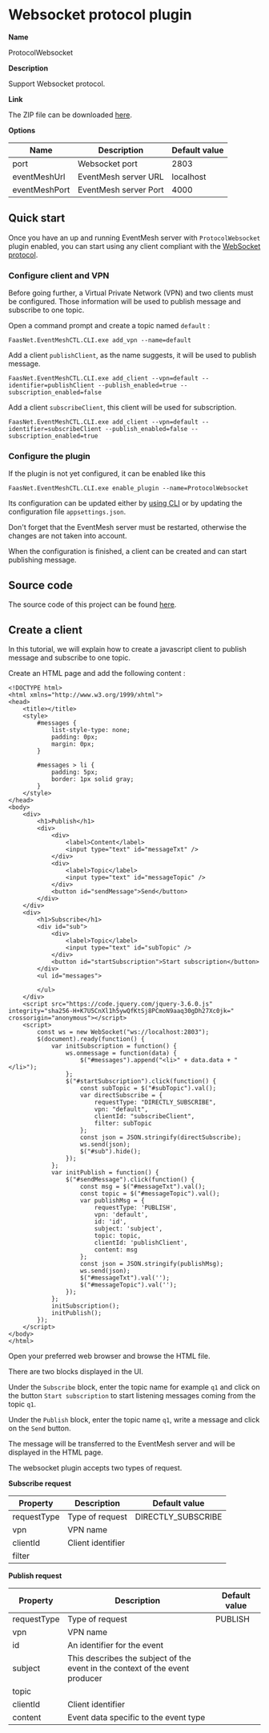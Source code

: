 # Websocket protocol plugin

**Name**

ProtocolWebsocket

**Description**

Support Websocket protocol.

**Link**

The ZIP file can be downloaded [here]().

**Options**

| Name              | Description                                                                                 | Default value |
| ----------------- | ------------------------------------------------------------------------------------------- | ------------- |
| port              | Websocket port                                                                              | 2803          |
| eventMeshUrl      | EventMesh server URL                                                                        | localhost     |
| eventMeshPort     | EventMesh server Port                                                                       | 4000          |

## Quick start

Once you have an up and running EventMesh server with `ProtocolWebsocket` plugin enabled, you can start using any client compliant with the [WebSocket protocol](https://datatracker.ietf.org/doc/html/rfc6455).

### Configure client and VPN

Before going further, a Virtual Private Network (VPN) and two clients must be configured.
Those information will be used to publish message and subscribe to one topic.

Open a command prompt and create a topic named `default` :

```
FaasNet.EventMeshCTL.CLI.exe add_vpn --name=default
```

Add a client `publishClient`, as the name suggests, it will be used to publish message.

```
FaasNet.EventMeshCTL.CLI.exe add_client --vpn=default --identifier=publishClient --publish_enabled=true --subscription_enabled=false
```

Add a client `subscribeClient`, this client will be used for subscription.

```
FaasNet.EventMeshCTL.CLI.exe add_client --vpn=default --identifier=subscribeClient --publish_enabled=false --subscription_enabled=true
```

### Configure the plugin

If the plugin is not yet configured, it can be enabled like this

```
FaasNet.EventMeshCTL.CLI.exe enable_plugin --name=ProtocolWebsocket
```

Its configuration can be updated either by [using CLI](cli.md) or by updating the configuration file `appsettings.json`.

Don't forget that the EventMesh server must be restarted, otherwise the changes are not taken into account.

When the configuration is finished, a client can be created and can start publishing message.

## Source code

The source code of this project can be found [here]().

## Create a client

In this tutorial, we will explain how to create a javascript client to publish message and subscribe to one topic.

Create an HTML page and add the following content :

```
<!DOCTYPE html>
<html xmlns="http://www.w3.org/1999/xhtml">
<head>
    <title></title>
	<style>
		#messages {
			list-style-type: none;
			padding: 0px;
			margin: 0px;
		}
		
		#messages > li {
			padding: 5px;
			border: 1px solid gray;
		}
	</style>
</head>
<body>
	<div>
		<h1>Publish</h1>
		<div>
			<div>
				<label>Content</label>
				<input type="text" id="messageTxt" />
			</div>
			<div>
				<label>Topic</label>
				<input type="text" id="messageTopic" />
			</div>
			<button id="sendMessage">Send</button>
		</div>
	</div>
	<div>
		<h1>Subscribe</h1>
		<div id="sub">
			<div>
				<label>Topic</label>
				<input type="text" id="subTopic" />
			</div>
			<button id="startSubscription">Start subscription</button>
		</div>
		<ul id="messages">
			
		</ul>
	</div>
	<script src="https://code.jquery.com/jquery-3.6.0.js" integrity="sha256-H+K7U5CnXl1h5ywQfKtSj8PCmoN9aaq30gDh27Xc0jk=" crossorigin="anonymous"></script>
	<script>
		const ws = new WebSocket("ws://localhost:2803");
		$(document).ready(function() {
			var initSubscription = function() {
				ws.onmessage = function(data) {
					$("#messages").append("<li>" + data.data + "</li>");
				};
				$("#startSubscription").click(function() {
					const subTopic = $("#subTopic").val();
					var directSubscribe = {
						requestType: "DIRECTLY_SUBSCRIBE",
						vpn: "default",
						clientId: "subscribeClient",
						filter: subTopic
					};
					const json = JSON.stringify(directSubscribe);
					ws.send(json);
					$("#sub").hide();
				});
			};
			var initPublish = function() {
				$("#sendMessage").click(function() {
					const msg = $("#messageTxt").val();
					const topic = $("#messageTopic").val();
					var publishMsg = {
						requestType: 'PUBLISH',
						vpn: 'default',
						id: 'id',
						subject: 'subject',
						topic: topic,
						clientId: 'publishClient',
						content: msg
					};
					const json = JSON.stringify(publishMsg);
					ws.send(json);
					$("#messageTxt").val('');
					$("#messageTopic").val('');
				});
			};
			initSubscription();
			initPublish();
		});
	</script>
</body>
</html>
```

Open your preferred web browser and browse the HTML file.

There are two blocks displayed in the UI. 

Under the `Subscribe` block, enter the topic name for example `q1` and click on the button `Start subscription` to start listening messages coming from the topic `q1`.

Under the `Publish` block, enter the topic name `q1`, write a message and click on the `Send` button.

The message will be transferred to the EventMesh server and will be displayed in the HTML page.

The websocket plugin accepts two types of request. 

**Subscribe request**

| Property    | Description       | Default value      |
| ----------- | ----------------- | ------------------ |
| requestType | Type of request   | DIRECTLY_SUBSCRIBE |
| vpn         | VPN name          |                    |
| clientId    | Client identifier |                    |
| filter      |                   |                    |

**Publish request**

| Property    | Description                                                                  | Default value |
| ----------- | ---------------------------------------------------------------------------- | ------------- |
| requestType | Type of request                                                              | PUBLISH       |
| vpn         | VPN name                                                                     |               |
| id          | An identifier for the event                                                  |               |
| subject     | This describes the subject of the event in the context of the event producer |               |
| topic       |                                                                              |               |
| clientId    | Client identifier                                                            |               |
| content     | Event data specific to the event type                                        |               |